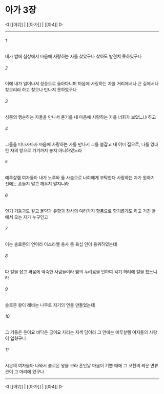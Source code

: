 ﻿# 아가 3장

◁ [[아2]] | [[아가]] | [[아4]] ▷
***

###### 1
내가 밤에 침상에서 마음에 사랑하는 자를 찾았구나 찾아도 발견치 못하였구나

###### 2
이에 내가 일어나서 성중으로 돌아다니며 마음에 사랑하는 자를 거리에서나 큰 길에서나 찾으리라 하고 찾으나 만나지 못하였구나

###### 3
성중의 행순하는 자들을 만나서 묻기를 내 마음에 사랑하는 자를 너희가 보았느냐 하고

###### 4
그들을 떠나자마자 마음에 사랑하는 자를 만나서 그를 붙잡고 내 어미 집으로, 나를 잉태한 자의 방으로 가기까지 놓지 아니하였노라

###### 5
예루살렘 여자들아 내가 노루와 들 사슴으로 너희에게 부탁한다 사랑하는 자가 원하기 전에는 흔들지 말고 깨우지 말지니라

###### 6
연기 기둥과도 같고 몰약과 유향과 장사의 여러가지 향품으로 향기롭게도 하고 거친 들에서 오는 자가 누구인고

###### 7
이는 솔로몬의 연이라 이스라엘 용사 중 육십 인이 옹위하였는데

###### 8
다 칼을 잡고 싸움에 익숙한 사람들이라 밤의 두려움을 인하여 각기 허리에 칼을 찼느니라

###### 9
솔로몬 왕이 레바논 나무로 자기의 연을 만들었는데

###### 10
그 기둥은 은이요 바닥은 금이요 자리는 자색 담이라 그 안에는 예루살렘 여자들의 사랑이 입혔구나

###### 11
시온의 여자들아 나와서 솔로몬 왕을 보라 혼인날 마음이 기쁠 때에 그 모친의 씌운 면류관이 그 머리에 있구나

***
◁ [[아2]] | [[아가]] | [[아4]] ▷